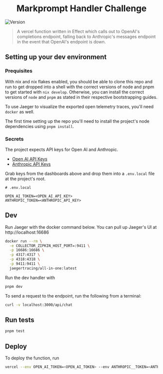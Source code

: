 <h1 align="center">Markprompt Handler Challenge</h1>
<p>
  <img alt="Version" src="https://img.shields.io/badge/version-0.1.0-blue.svg?cacheSeconds=2592000" />
</p>

> A vercel function written in Effect which calls out to OpenAI's completions endpoint, falling back to Anthropic's messages endpoint in the event that OpenAI's endpoint is down.

## Setting up your dev environment

### Prequisites
With nix and nix flakes enabled, you should be able to clone this repo and run to get dropped into a shell with the correct versions of node and pnpm to get started with `nix develop`. Otherwise, you can install the correct versions of `node` and `pnpm` as stated in their respective bootstrapping guides.

To use Jaeger to visualize the exported open telemetry traces, you'll need `docker` as well.

The first time setting up the repo you'll need to install the project's node dependencies using `pnpm install`.

### Secrets
The project expects API keys for Open AI and Anthropic.
- [Open AI API Keys](https://platform.openai.com/api-keys)
- [Anthropic API Keys](https://console.anthropic.com/settings/keys)

Grab keys from the dashboards above and drop them into a `.env.local` file at the project's root.

```
# .env.local

OPEN_AI_TOKEN=<OPEN_AI_API_KEY>
ANTHROPIC_TOKEN=<ANTHROPIC_API_KEY>
```

## Dev

Run Jaeger with the docker command below. You can pull up Jaeger's UI at http://localhost:16686

```sh
docker run --rm \
  -e COLLECTOR_ZIPKIN_HOST_PORT=:9411 \
  -p 16686:16686 \
  -p 4317:4317 \
  -p 4318:4318 \
  -p 9411:9411 \
  jaegertracing/all-in-one:latest
```

Run the dev handler with
```sh
pnpm dev
```
To send a request to the endpoint, run the following from a terminal:
```sh
curl -v localhost:3000/api/chat
```

## Run tests

```sh
pnpm test
```

## Deploy
To deploy the function, run

```sh
vercel --env OPEN_AI_TOKEN=<OPEN_AI_TOKEN> --env ANTHROPIC__TOKEN=<ANTHROPIC_TOKEN>
```
